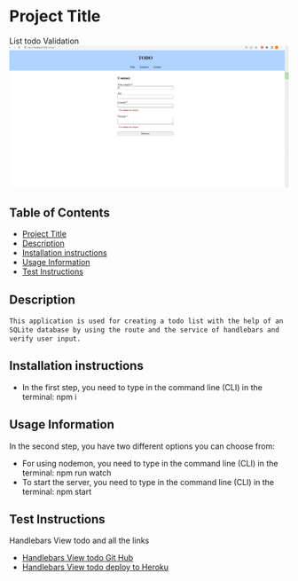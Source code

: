 # Project Title
List todo Validation
![Handlebars View todo](./public/img/Screenshot%202022-11-05%20234244.png) 

## Table of Contents
* [Project Title](#Project-Title)
* [Description](#Description)
* [Installation instructions](#Installation-instructions)
* [Usage Information](#Usage-Information)
* [Test Instructions](#Test-Instructions)


## Description
    This application is used for creating a todo list with the help of an SQLite database by using the route and the service of handlebars and verify user input.
## Installation instructions
* In the first step, you need to type in the command line (CLI) in the terminal:    npm i
## Usage Information
In the second step, you have two different options you can choose from:
* For using nodemon, you need to type in the command line (CLI) in the terminal:    npm run watch
* To start the server, you need to type in the command line (CLI) in the terminal:   npm start

## Test Instructions
Handlebars View todo and all the links
* [Handlebars View todo Git Hub](https://github.com/MiguelJerome/todo-valadation)
* [Handlebars View todo deploy to Heroku](https://damp-falls-38473.herokuapp.com/ )